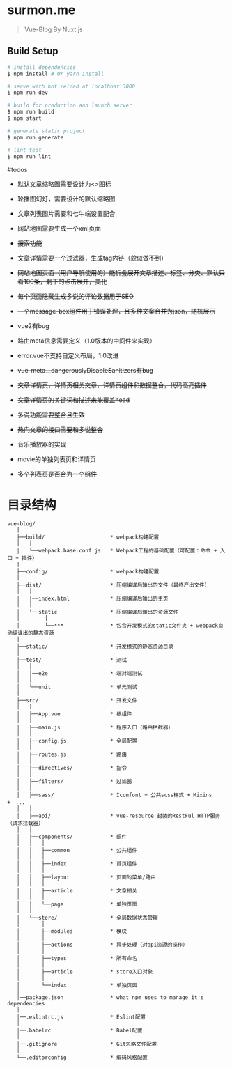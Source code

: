 # surmon.me

> Vue-Blog By Nuxt.js

## Build Setup

``` bash
# install dependencies
$ npm install # Or yarn install

# serve with hot reload at localhost:3000
$ npm run dev

# build for production and launch server
$ npm run build
$ npm start

# generate static project
$ npm run generate

# lint test
$ npm run lint
```

#todos

- 默认文章缩略图需要设计为<>图标
- 轮播图幻灯，需要设计的默认缩略图
- 文章列表图片需要和七牛端设置配合
- 网站地图需要生成一个xml页面

- ~~搜索功能~~
- 文章详情需要一个过滤器，生成tag内链（貌似做不到）
- ~~网站地图页面（用户导航使用的）能折叠展开文章描述、标签、分类、默认只看100条，剩下的点击展开，美化~~
- ~~每个页面隐藏生成多说的评论数据用于SEO~~
- ~~一个message-box组件用于错误处理，且多种文案合并为json，随机展示~~

- vue2有bug
- 路由meta信息需要定义（1.0版本的中间件来实现）
- error.vue不支持自定义布局，1.0改进
- ~~vue-meta__dangerouslyDisableSanitizers有bug~~

- ~~文章详情页，详情页相关文章，详情页组件和数据整合，代码高亮插件~~
- ~~文章详情页的关键词和描述未能覆盖head~~
- ~~多说功能需要整合且生效~~
- ~~热门文章的接口需要和多说整合~~

- 音乐播放器的实现
- movie的单独列表页和详情页
- ~~多个列表页是否合为一个组件~~

# 目录结构
```
vue-blog/
   |
   ├──build/                     * webpack构建配置
   │   │
   │   └──webpack.base.conf.js   * Webpack工程的基础配置（可配置：命令 + 入口 + 插件）
   |
   ├──config/                    * webpack构建配置
   |
   ├──dist/                      * 压缩编译后输出的文件（最终产出文件）
   │   │
   │   │──index.html             * 压缩编译后输出的主页
   │   │
   │   └──static                 * 压缩编译后输出的资源文件
   │        │
   │        └──***               * 包含开发模式的static文件夹 + webpack自动编译出的静态资源
   |
   ├──static/                    * 开发模式的静态资源目录
   │
   ├──test/                      * 测试
   │   │
   │   │──e2e                    * 端对端测试
   │   │
   │   └──unit                   * 单元测试
   |
   ├──src/                       * 开发文件
   │   |
   │   ├──App.vue                * 根组件
   │   │
   │   ├──main.js                * 程序入口（路由拦截器）
   │   │
   │   ├──config.js              * 全局配置
   │   │
   │   ├──routes.js              * 路由
   │   │
   │   ├──directives/            * 指令
   │   │
   │   ├──filters/               * 过滤器
   │   │
   │   ├──sass/                  * Iconfont + 公共scss样式 + Mixins +　...
   │   │
   │   ├──api/                   * vue-resource 封装的RestFul HTTP服务（请求拦截器）
   │   │
   │   ├──components/            * 组件
   │   │   │
   │   │   ├──common             * 公共组件
   │   │   │
   │   │   ├──index              * 首页组件
   │   │   │
   │   │   ├──layout             * 页面的菜单/路由
   │   │   │
   │   │   ├──article            * 文章相关
   │   │   │
   │   │   └──page               * 单独页面
   │   │
   │   └──store/                 * 全局数据状态管理
   │       │
   │       ├──modules            * 模块
   │       │
   │       ├──actions            * 异步处理（对api资源的操作）
   │       │
   │       ├──types              * 所有命名
   │       │
   │       ├──article            * store入口对象
   │       │
   │       └──index              * 单独页面
   │
   │──package.json               * what npm uses to manage it's dependencies
   │
   │──.eslintrc.js               * Eslint配置
   │
   │──.babelrc                   * Babel配置
   │
   │──.gitignore                 * Git忽略文件配置
   │
   └──.editorconfig              * 编码风格配置
